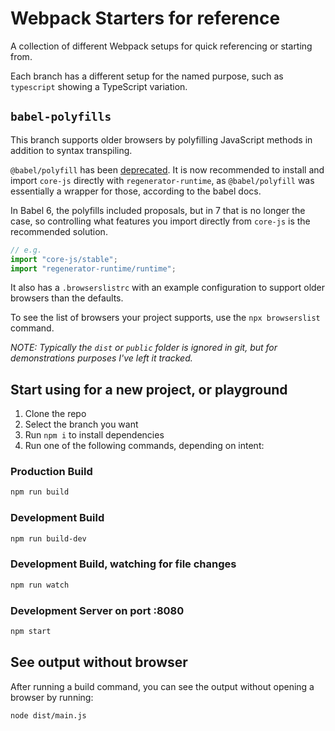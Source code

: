 # Webpack Starters for reference

A collection of different Webpack setups for quick referencing or starting from.

Each branch has a different setup for the named purpose, such as `typescript` showing a TypeScript variation.

## `babel-polyfills`

This branch supports older browsers by polyfilling JavaScript methods in addition to syntax transpiling.

`@babel/polyfill` has been [deprecated](https://babeljs.io/docs/en/usage#polyfill). It is now recommended to install and import `core-js` directly with `regenerator-runtime`, as `@babel/polyfill` was essentially a wrapper for those, according to the babel docs.

In Babel 6, the polyfills included proposals, but in 7 that is no longer the case, so controlling what features you import directly from `core-js` is the recommended solution.

```js
// e.g.
import "core-js/stable";
import "regenerator-runtime/runtime";
```

It also has a `.browserslistrc` with an example configuration to support older browsers than the defaults.

To see the list of browsers your project supports, use the `npx browserslist` command.

_NOTE: Typically the `dist` or `public` folder is ignored in git, but for demonstrations purposes I've left it tracked._

## Start using for a new project, or playground

1. Clone the repo
2. Select the branch you want
3. Run `npm i` to install dependencies
4. Run one of the following commands, depending on intent:

### Production Build

```bash
npm run build
```

### Development Build

```bash
npm run build-dev
```

### Development Build, watching for file changes

```bash
npm run watch
```

### Development Server on port :8080

```bash
npm start
```

## See output without browser

After running a build command, you can see the output without opening a browser by running:

```bash
node dist/main.js
```

